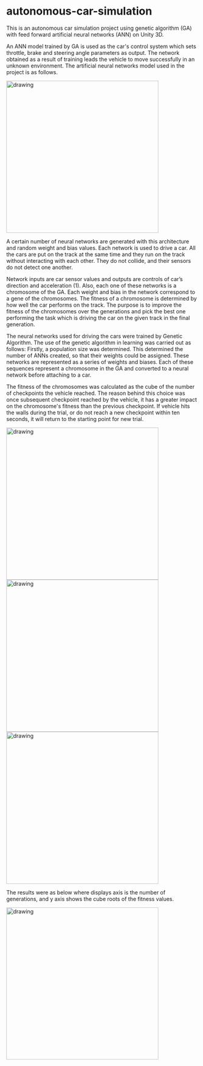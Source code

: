 # autonomous-car-simulation
This is an autonomous car simulation project using genetic algorithm (GA) with feed forward artificial neural networks (ANN) on Unity 3D.

An ANN model trained by GA is used as the car's control system which sets throttle, brake and steering angle parameters as output. The network obtained as a result of training leads the vehicle to move successfully in an unknown environment. The artificial neural networks model used in the project is as follows.


<img src="https://user-images.githubusercontent.com/21012336/195501082-c139c176-2588-4994-bf15-5ddd3bedf10c.png" alt="drawing" width="400"/>

A certain number of neural networks are generated with this architecture and random weight and bias values. Each network is used to drive a car. All the cars are put on the track at the same time and they run on the track without interacting with each other. They do not collide, and their sensors do not detect one another.


Network inputs are car sensor values and outputs are controls of car’s direction and acceleration (1). Also, each one of these networks is a chromosome of the GA. Each weight and bias in the network correspond to a gene of the chromosomes. The fitness of a chromosome is determined by how well the car performs on the track. The purpose is to improve the fitness of the chromosomes over the generations and pick the best one performing the task which is driving the car on the given track in the final generation.

The neural networks used for driving the cars were trained by Genetic Algorithm. The use of the genetic algorithm in learning was carried out as follows: Firstly, a population size was determined. This determined the number of ANNs created, so that their weights could be assigned. These networks are represented as a series of weights and biases. Each of these sequences represent a chromosome in the GA and converted to a neural network before attaching to a car. 

The fitness of the chromosomes was calculated as the cube of the number of checkpoints the vehicle reached. The reason behind this choice was once subsequent checkpoint reached by the vehicle, it has a greater impact on the chromosome's fitness than the previous checkpoint. If vehicle hits the walls during the trial, or do not reach a new checkpoint within ten seconds, it will return to the starting point for new trial.

<img src="https://user-images.githubusercontent.com/21012336/195501773-8cb43b87-3846-4e93-9ca4-9391c197ab05.png" alt="drawing" width="400"/>

<img src="https://user-images.githubusercontent.com/21012336/195501911-d7d46515-4a5a-4020-ad05-4ebf6f6c5802.png" alt="drawing" width="400"/>

<img src="https://user-images.githubusercontent.com/21012336/195501933-111b69d1-3404-4fc8-b314-db00132bbfd9.png" alt="drawing" width="400"/>

The results were as below where displays axis is the number of generations, and y axis shows the cube roots of the fitness values.

<img src="https://user-images.githubusercontent.com/21012336/195502183-25304fac-3e60-465c-8a5c-7ecfe91886b1.png" alt="drawing" width="400"/>
